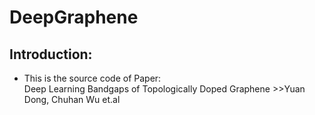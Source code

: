 # DeepGraphene

## Introduction:
*   This is the source code of Paper: <br>                                                                                                            Deep Learning Bandgaps of Topologically Doped Graphene  >>Yuan Dong, Chuhan Wu et.al
